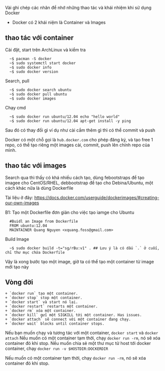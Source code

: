 Vài ghi chép các nhân để nhớ những thao tác và khái nhiệm khi sử dụng Docker

- Docker có 2 khái niệm là Container và Images

## thao tác với container

Cài đặt, start trên ArchLinux và kiểm tra

```
  ~$ pacman -S docker
  ~$ sudo systemctl start docker
  ~$ sudo docker info
  ~$ sudo docker version
```

Search, pull

``` 
  ~$ sudo docker search ubuntu
  ~$ sudo docker pull ubuntu
  ~$ sudo docker images 
```

Chạy cmd

```
  ~$ sudo docker run ubuntu/12.04 echo "hello world"
  ~$ sudo docker run ubuntu/12.04 apt-get install -y ping
```

Sau đó có thay đổi gì ví dụ như cài cắm thêm gì thì có thể commit và push

Docker có một chỗ gọi là `hub.docker.com` cho phép đăng ký, và tạo free 1 repo, có thể tạo riêng một images  cài, commit, push lên chính repo của mình. 

## thao tác với images

Search qua thì thấy có khá nhiều cách tạo, dùng febootstraps để tạo imagee cho CentOS/RHEL, debbootstrap để tạo cho  Debina/Ubuntu, một cách khác nữa là dùng Dockerfile

Tài liệu ở đây: https://docs.docker.com/userguide/dockerimages/#creating-our-own-images

B1: Tạo một Dockerfile đơn giản cho việc tạo iamge cho Ubuntu 

```
  #Buidl an Image from Dockerfile
  FROM ubuntu:12.04
  MAINTAINER Quang Nguyen <xquang.foss@gmail.com>
```

Build Image

```
  ~$ sudo docker build -t="sg/rBu:v1" . ## Lưu ý là có dấu `.` ở cuối, chỉ thư mục chứa Dockerfile
```

Vậy là xong bước tạo một image, giờ ta có thể tạo một container từ image mới tạo này

## Vòng đời

	+ `docker run` tạo một container.
	+ `docker stop` stop một container.
	+ `docker start` và start nó lại.
	+ `docker restart` restarts một container.
	+ `docker rm` xóa một container.
	+ `docker kill` gửi một SIGKILL tới một container. Has issues.
	+ `docker attach` sẽ connect với một container đang chạy.
	+ `docker wait` blocks until container stops.
	
Nếu bạn muốn chạy và tương tác với một container, `docker start` và `docker attach`
Nếu muốn có một container tạm thời, chạy `docker run -rm`, nó sẽ xóa container đó khi stop.
Nếu muốn chia sẻ một thư mục từ host tới docker container, chạy `docker run -v $HOSTDIR:DOCKERDIR`

Nếu muốn có một container tạm thời, chạy `docker run -rm`, nó sẽ xóa container đó khi stop.
